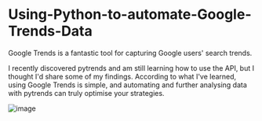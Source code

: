 # Using-Python-to-automate-Google-Trends-Data
Google Trends is a fantastic tool for capturing Google users' search trends. 

I recently discovered pytrends and am still learning how to use the API, but I thought I'd share some of my findings. According to what I've learned, using Google Trends is simple, and automating and further analysing data with pytrends can truly optimise your strategies.


![image](https://user-images.githubusercontent.com/88345564/146794679-7ab146b6-9bfd-466d-91b1-d9af4e211ae3.png)
